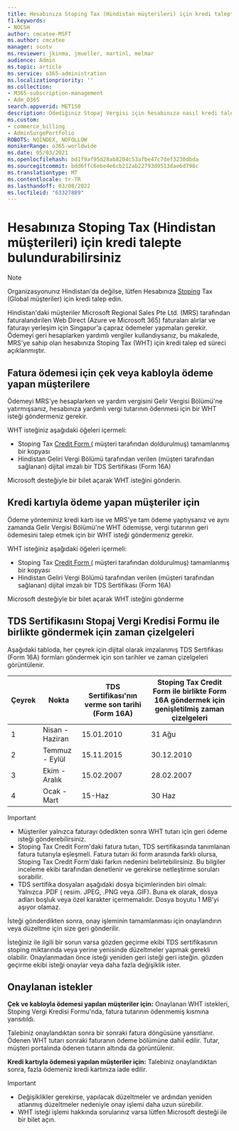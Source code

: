 ```yaml
---
title: Hesabınıza Stoping Tax (Hindistan müşterileri) için kredi talepte bulundurabilirsiniz
f1.keywords:
- NOCSH
author: cmcatee-MSFT
ms.author: cmcatee
manager: scotv
ms.reviewer: jkinma, jmueller, martinl, melmar
audience: Admin
ms.topic: article
ms.service: o365-administration
ms.localizationpriority: ''
ms.collection:
- M365-subscription-management
- Adm_O365
search.appverid: MET150
description: Ödediğiniz Stopaj Vergisi için hesabınıza nasıl kredi talep etmeyi öğrenin. Bu makale yalnızca Hindistan'daki müşteriler için geçerlidir.
ms.custom:
- commerce_billing
- AdminSurgePortfolio
ROBOTS: NOINDEX, NOFOLLOW
monikerRange: o365-worldwide
ms.date: 05/03/2021
ms.openlocfilehash: bd1f9af95d28ab8204c53afbe47c7def3230dbda
ms.sourcegitcommit: bdd6ffc6ebe4e6cb212ab22793d9513dae6d798c
ms.translationtype: MT
ms.contentlocale: tr-TR
ms.lasthandoff: 03/08/2022
ms.locfileid: "63327889"
---
```

# <a name="request-a-credit-for-withholding-tax-on-your-account-india-customers"></a>Hesabınıza Stoping Tax (Hindistan müşterileri) için kredi talepte bulundurabilirsiniz

> [!NOTE]
>
> Organizasyonunız Hindistan'da değilse, lütfen Hesabınıza [Stoping](withholding-tax-credit-global.md) Tax (Global müşteriler) için kredi talep edin.

Hindistan'daki müşteriler Microsoft Regional Sales Pte Ltd. (MRS) tarafından faturalandırilen Web Direct (Azure ve Microsoft 365) faturaları alırlar ve faturayı yerleşim için Singapur'a çapraz ödemeler yapmaları gerekir. Ödemeyi geri hesaplarken yardımlı vergiler kullandıysanız, bu makalede, MRS'ye sahip olan hesabınıza Stoping Tax (WHT) için kredi talep ed süreci açıklanmıştır.

## <a name="for-invoice-pay-customers-who-pay-by-check-or-wire"></a>Fatura ödemesi için çek veya kabloyla ödeme yapan müşterilere

Ödemeyi MRS'ye hesaplarken ve yardım vergisini Gelir Vergisi Bölümü'ne yatırmışsanız, hesabınıza yardımlı vergi tutarının ödenmesi için bir WHT isteği göndermeniz gerekir.

WHT isteğiniz aşağıdaki öğeleri içermeli:

- Stoping Tax [Credit Form (](https://download.microsoft.com/download/a/2/a/a2a35969-2d54-4faa-ba41-6a50525eba70/WHT%20Credit%20Form%20-%20India.docx) müşteri tarafından doldurulmuş) tamamlanmış bir kopyası
- Hindistan Geliri Vergi Bölümü tarafından verilen (müşteri tarafından sağlanan) dijital imzalı bir TDS Sertifikası (Form 16A)

Microsoft desteğiyle bir bilet açarak WHT isteğini gönderin.

## <a name="for-customers-who-pay-by-credit-card"></a>Kredi kartıyla ödeme yapan müşteriler için

Ödeme yönteminiz kredi kartı ise ve MRS'ye tam ödeme yaptıysanız ve aynı zamanda Gelir Vergisi Bölümü'ne WHT ödemişse, vergi tutarının geri ödemesini talep etmek için bir WHT isteği göndermeniz gerekir.

WHT isteğiniz aşağıdaki öğeleri içermeli:

- Stoping Tax [Credit Form (](https://download.microsoft.com/download/a/2/a/a2a35969-2d54-4faa-ba41-6a50525eba70/WHT%20Credit%20Form%20-%20India.docx) müşteri tarafından doldurulmuş) tamamlanmış bir kopyası
- Hindistan Geliri Vergi Bölümü tarafından verilen (müşteri tarafından sağlanan) dijital imzalı bir TDS Sertifikası (Form 16A)

Microsoft desteğiyle bir bilet açarak WHT isteğini gönderme

## <a name="timelines-to-submit-the-tds-certificate-together-with-the-withholding-tax-credit-form"></a>TDS Sertifikasını Stopaj Vergi Kredisi Formu ile birlikte göndermek için zaman çizelgeleri

Aşağıdaki tabloda, her çeyrek için dijital olarak imzalanmış TDS Sertifikası (Form 16A) formları göndermek için son tarihler ve zaman çizelgeleri görüntülenir.

| Çeyrek | Nokta | TDS Sertifikası'nın verme son tarihi (Form 16A) | Stoping Tax Credit Form ile birlikte Form 16A göndermek için genişletilmiş zaman çizelgeleri |
|-|-|-|-|
| 1 | Nisan - Haziran | 15.01.2010 | 31 Ağu |
| 2 | Temmuz - Eylül | 15.11.2015 | 30.12.2010 |
| 3 | Ekim - Aralık | 15.02.2007 | 28.02.2007 |
| 4 | Ocak - Mart | 15-Haz | 30 Haz |

> [!IMPORTANT]
>
> - Müşteriler yalnızca faturayı ödedikten sonra WHT tutarı için geri ödeme isteği gönderebilirsiniz.
> - Stoping Tax Credit Form'daki fatura tutarı, TDS sertifikasında tanımlanan fatura tutarıyla eşleşmeli. Fatura tutarı iki form arasında farklı olursa, Stoping Tax Credit Form'daki farkın nedenini belirtebilirsiniz. Bu bilgiler inceleme ekibi tarafından denetlenir ve gerekirse netleştirme soruları sorabilir.
> - TDS sertifika dosyaları aşağıdaki dosya biçimlerinden biri olmalı: Yalnızca .PDF ( resim. JPEG, .PNG veya .GIF). Buna ek olarak, dosya adları boşluk veya özel karakter içermemalıdır. Dosya boyutu 1 MB'yi aşıyor olamaz.

İsteği gönderdikten sonra, onay işleminin tamamlanması için onaylandırın veya düzeltme için size geri gönderilir.

İsteğiniz ile ilgili bir sorun varsa gözden geçirme ekibi TDS sertifikasının stoping miktarında veya yerine yenisinde düzeltmeler yapmak gerekli olabilir. Onaylanmadan önce isteği yeniden geri isteği geri isteğin. gözden geçirme ekibi isteği onaylar veya daha fazla değişiklik ister.

## <a name="approved-requests"></a>Onaylanan istekler

**Çek ve kabloyla ödemesi yapılan müşteriler için:** Onaylanan WHT istekleri, Stoping Vergi Kredisi Formu'nda, fatura tutarının ödenmemiş kısmına yansıtıldı.

Talebiniz onaylandıktan sonra bir sonraki fatura döngüsüne yansıtlanır. Ödenen WHT tutarı sonraki faturanın ödeme bölümüne dahil edilir. Tutar, müşteri portalında ödenen tutarın altında da görüntülenir.

**Kredi kartıyla ödemesi yapılan müşteriler için:** Talebiniz onaylandıktan sonra, fazla ödemeniz kredi kartınıza iade edilir.

> [!IMPORTANT]
>
> - Değişiklikler gerekirse, yapılacak düzeltmeler ve ardından yeniden atlanmış düzeltmeler nedeniyle onay işlemi daha uzun sürebilir.
> - WHT isteği işlemi hakkında sorularınız varsa lütfen Microsoft desteği ile bir bilet açın.
